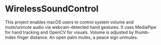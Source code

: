 # WirelessSoundControl
This project enables macOS users to control system volume and mute/unmute audio via webcam-detected hand gestures. It uses MediaPipe for hand tracking and OpenCV for visuals. Volume is adjusted by thumb-index finger distance. An open palm mutes, a peace sign unmutes. 
